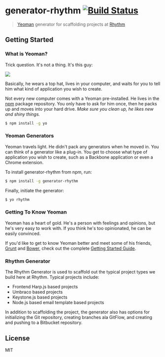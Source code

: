 # generator-rhythm [![Build Status](https://secure.travis-ci.org/rhythmagency/generator-rhythm.png?branch=master)](https://travis-ci.org/rhythmagency/generator-rhythm)

> [Yeoman](http://yeoman.io) generator for scaffolding projects at [Rhythm](http://rhythmagency.com)


## Getting Started

### What is Yeoman?

Trick question. It's not a thing. It's this guy:

![](http://i.imgur.com/JHaAlBJ.png)

Basically, he wears a top hat, lives in your computer, and waits for you to tell him what kind of application you wish to create.

Not every new computer comes with a Yeoman pre-installed. He lives in the [npm](https://npmjs.org) package repository. You only have to ask for him once, then he packs up and moves into your hard drive. *Make sure you clean up, he likes new and shiny things.*

```bash
$ npm install -g yo
```

### Yeoman Generators

Yeoman travels light. He didn't pack any generators when he moved in. You can think of a generator like a plug-in. You get to choose what type of application you wish to create, such as a Backbone application or even a Chrome extension.

To install generator-rhythm from npm, run:

```bash
$ npm install -g generator-rhythm
```

Finally, initiate the generator:

```bash
$ yo rhythm
```

### Getting To Know Yeoman

Yeoman has a heart of gold. He's a person with feelings and opinions, but he's very easy to work with. If you think he's too opinionated, he can be easily convinced.

If you'd like to get to know Yeoman better and meet some of his friends, [Grunt](http://gruntjs.com) and [Bower](http://bower.io), check out the complete [Getting Started Guide](https://github.com/yeoman/yeoman/wiki/Getting-Started).

### Rhythm Generator

The Rhythm Generator is used to scaffold out the typical project types we build here at Rhythm. Typical projects include:

* Frontend Harp.js based projects
* Umbraco based projects
* Keystone.js based projects
* Node.js based email template based projects

In addition to scaffolding the project, the generator also has options for initializing the Git repository, creating branches ala GitFlow, and creating and pushing to a Bitbucket repository.


## License

MIT